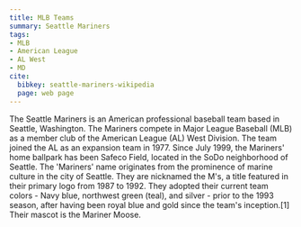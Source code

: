 ```yaml
---
title: MLB Teams
summary: Seattle Mariners
tags:
- MLB
- American League
- AL West
- MD
cite:
  bibkey: seattle-mariners-wikipedia
  page: web page
---
```

The Seattle Mariners is an American professional baseball team based in Seattle,
Washington. The Mariners compete in Major League Baseball (MLB) as a member club
of the American League (AL) West Division. The team joined the AL as an expansion
team in 1977. Since July 1999, the Mariners' home ballpark has been Safeco Field,
located in the SoDo neighborhood of Seattle.  The 'Mariners' name originates from
the prominence of marine culture in the city of Seattle. They are nicknamed the
M's, a title featured in their primary logo from 1987 to 1992. They adopted their
current team colors - Navy blue, northwest green (teal), and silver - prior to the
1993 season, after having been royal blue and gold since the team's inception.[1]
Their mascot is the Mariner Moose.
